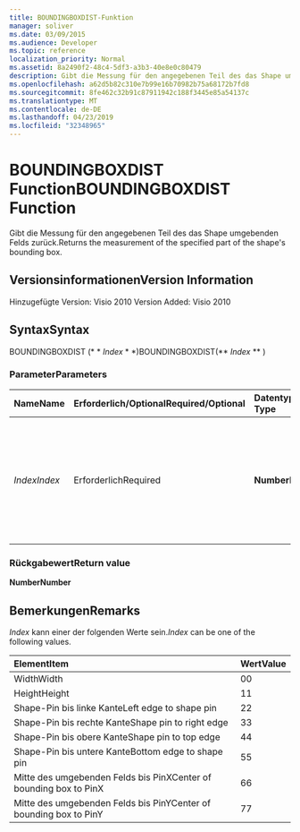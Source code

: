 ```yaml
---
title: BOUNDINGBOXDIST-Funktion
manager: soliver
ms.date: 03/09/2015
ms.audience: Developer
ms.topic: reference
localization_priority: Normal
ms.assetid: 8a2490f2-48c4-5df3-a3b3-40e8e0c80479
description: Gibt die Messung für den angegebenen Teil des das Shape umgebenden Felds zurück.
ms.openlocfilehash: a62d5b82c310e7b99e16b70982b75a68172b7fd8
ms.sourcegitcommit: 8fe462c32b91c87911942c188f3445e85a54137c
ms.translationtype: MT
ms.contentlocale: de-DE
ms.lasthandoff: 04/23/2019
ms.locfileid: "32348965"
---
```

# <a name="boundingboxdist-function"></a><span data-ttu-id="7f43d-103">BOUNDINGBOXDIST Function</span><span class="sxs-lookup"><span data-stu-id="7f43d-103">BOUNDINGBOXDIST Function</span></span>

<span data-ttu-id="7f43d-104">Gibt die Messung für den angegebenen Teil des das Shape umgebenden Felds zurück.</span><span class="sxs-lookup"><span data-stu-id="7f43d-104">Returns the measurement of the specified part of the shape's bounding box.</span></span> 
  
## <a name="version-information"></a><span data-ttu-id="7f43d-105">Versionsinformationen</span><span class="sxs-lookup"><span data-stu-id="7f43d-105">Version Information</span></span>

<span data-ttu-id="7f43d-106">Hinzugefügte Version: Visio 2010
</span><span class="sxs-lookup"><span data-stu-id="7f43d-106">Version Added: Visio 2010</span></span> 
  
## <a name="syntax"></a><span data-ttu-id="7f43d-107">Syntax</span><span class="sxs-lookup"><span data-stu-id="7f43d-107">Syntax</span></span>

<span data-ttu-id="7f43d-108">BOUNDINGBOXDIST (\* \* *Index* \* \*)</span><span class="sxs-lookup"><span data-stu-id="7f43d-108">BOUNDINGBOXDIST(\*\* *Index* \*\* )</span></span> 
  
### <a name="parameters"></a><span data-ttu-id="7f43d-109">Parameter</span><span class="sxs-lookup"><span data-stu-id="7f43d-109">Parameters</span></span>

|<span data-ttu-id="7f43d-110">**Name**</span><span class="sxs-lookup"><span data-stu-id="7f43d-110">**Name**</span></span>|<span data-ttu-id="7f43d-111">**Erforderlich/Optional**</span><span class="sxs-lookup"><span data-stu-id="7f43d-111">**Required/Optional**</span></span>|<span data-ttu-id="7f43d-112">**Datentyp**</span><span class="sxs-lookup"><span data-stu-id="7f43d-112">**Data Type**</span></span>|<span data-ttu-id="7f43d-113">**Beschreibung**</span><span class="sxs-lookup"><span data-stu-id="7f43d-113">**Description**</span></span>|
|:-----|:-----|:-----|:-----|
| <span data-ttu-id="7f43d-114">_Index_</span><span class="sxs-lookup"><span data-stu-id="7f43d-114">_Index_</span></span> <br/> |<span data-ttu-id="7f43d-115">Erforderlich</span><span class="sxs-lookup"><span data-stu-id="7f43d-115">Required</span></span>  <br/> |<span data-ttu-id="7f43d-116">**Number**</span><span class="sxs-lookup"><span data-stu-id="7f43d-116">**Number**</span></span> <br/> |<span data-ttu-id="7f43d-117">Der Teil des umgebenden Felds des Shapes, der gemessen und zurückgegeben werden soll.</span><span class="sxs-lookup"><span data-stu-id="7f43d-117">The part of the shape's bounding box to measure and return.</span></span> <span data-ttu-id="7f43d-118">Mögliche Werte finden Sie in den Hinweisen.</span><span class="sxs-lookup"><span data-stu-id="7f43d-118">See Remarks for possible values.</span></span>  <br/> |
   
### <a name="return-value"></a><span data-ttu-id="7f43d-119">Rückgabewert</span><span class="sxs-lookup"><span data-stu-id="7f43d-119">Return value</span></span>

 <span data-ttu-id="7f43d-120">**Number**</span><span class="sxs-lookup"><span data-stu-id="7f43d-120">**Number**</span></span>
  
## <a name="remarks"></a><span data-ttu-id="7f43d-121">Bemerkungen</span><span class="sxs-lookup"><span data-stu-id="7f43d-121">Remarks</span></span>

 <span data-ttu-id="7f43d-122">*Index* kann einer der folgenden Werte sein.</span><span class="sxs-lookup"><span data-stu-id="7f43d-122">*Index*  can be one of the following values.</span></span> 
  
|<span data-ttu-id="7f43d-123">**Element**</span><span class="sxs-lookup"><span data-stu-id="7f43d-123">**Item**</span></span>|<span data-ttu-id="7f43d-124">**Wert**</span><span class="sxs-lookup"><span data-stu-id="7f43d-124">**Value**</span></span>|
|:-----|:-----|
|<span data-ttu-id="7f43d-125">Width</span><span class="sxs-lookup"><span data-stu-id="7f43d-125">Width</span></span>  <br/> |<span data-ttu-id="7f43d-126">0</span><span class="sxs-lookup"><span data-stu-id="7f43d-126">0</span></span>  <br/> |
|<span data-ttu-id="7f43d-127">Height</span><span class="sxs-lookup"><span data-stu-id="7f43d-127">Height</span></span>  <br/> |<span data-ttu-id="7f43d-128">1</span><span class="sxs-lookup"><span data-stu-id="7f43d-128">1</span></span>  <br/> |
|<span data-ttu-id="7f43d-129">Shape-Pin bis linke Kante</span><span class="sxs-lookup"><span data-stu-id="7f43d-129">Left edge to shape pin</span></span>  <br/> |<span data-ttu-id="7f43d-130">2</span><span class="sxs-lookup"><span data-stu-id="7f43d-130">2</span></span>  <br/> |
|<span data-ttu-id="7f43d-131">Shape-Pin bis rechte Kante</span><span class="sxs-lookup"><span data-stu-id="7f43d-131">Shape pin to right edge</span></span>  <br/> |<span data-ttu-id="7f43d-132">3</span><span class="sxs-lookup"><span data-stu-id="7f43d-132">3</span></span>  <br/> |
|<span data-ttu-id="7f43d-133">Shape-Pin bis obere Kante</span><span class="sxs-lookup"><span data-stu-id="7f43d-133">Shape pin to top edge</span></span>  <br/> |<span data-ttu-id="7f43d-134">4</span><span class="sxs-lookup"><span data-stu-id="7f43d-134">4</span></span>  <br/> |
|<span data-ttu-id="7f43d-135">Shape-Pin bis untere Kante</span><span class="sxs-lookup"><span data-stu-id="7f43d-135">Bottom edge to shape pin</span></span>  <br/> |<span data-ttu-id="7f43d-136">5</span><span class="sxs-lookup"><span data-stu-id="7f43d-136">5</span></span>  <br/> |
|<span data-ttu-id="7f43d-137">Mitte des umgebenden Felds bis PinX</span><span class="sxs-lookup"><span data-stu-id="7f43d-137">Center of bounding box to PinX</span></span>  <br/> |<span data-ttu-id="7f43d-138">6</span><span class="sxs-lookup"><span data-stu-id="7f43d-138">6</span></span>  <br/> |
|<span data-ttu-id="7f43d-139">Mitte des umgebenden Felds bis PinY</span><span class="sxs-lookup"><span data-stu-id="7f43d-139">Center of bounding box to PinY</span></span>  <br/> |<span data-ttu-id="7f43d-140">7</span><span class="sxs-lookup"><span data-stu-id="7f43d-140">7</span></span>  <br/> |
   

